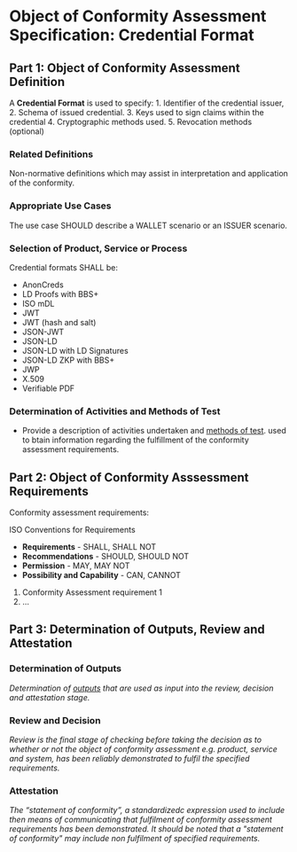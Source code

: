 # Object of Conformity Assessment Specification: Credential Format

## Part 1: Object of Conformity Assessment Definition

A **Credential Format** is used to specify: 1. Identifier of the credential issuer, 2. Schema of issued credential. 3. Keys used to sign claims within the credential 4. Cryptographic methods used. 5. Revocation methods (optional)

### Related Definitions

Non-normative definitions which may assist in interpretation and application of the conformity.

### Appropriate Use Cases

The use case SHOULD describe a WALLET scenario or an ISSUER scenario.

### Selection of Product, Service or Process

Credential formats SHALL be:

* AnonCreds
* LD Proofs with BBS+
* ISO mDL
* JWT
* JWT (hash and salt)
* JSON-JWT
* JSON-LD
* JSON-LD with LD Signatures
* JSON-LD ZKP with BBS+
* JWP
* X.509
* Verifiable PDF

### Determination of Activities and Methods of Test

* Provide a description of activities undertaken and [methods of test](./methods-of-tests.md). used to btain information regarding the fulfillment of the conformity assessment  requirements.

## Part 2: Object of Conformity Asssessment Requirements

Conformity assessment requirements:

ISO Conventions for Requirements

* **Requirements** - SHALL, SHALL NOT
* **Recommendations** - SHOULD, SHOULD NOT
* **Permission** - MAY, MAY NOT
* **Possibility and Capability** - CAN, CANNOT

1. Conformity Assessment requirement 1
2. ...

## Part 3: Determination of Outputs, Review and Attestation

### Determination of Outputs

_Determination of [outputs](../scheme-definitions.md) that are used as input into the review, decision and attestation stage._

### Review and Decision

_Review is the final stage of checking before taking the decision as to whether or not the object of conformity assessment e.g. product, service and system, has been reliably demonstrated to fulfil the specified requirements._

### Attestation

_The “statement of conformity”, a standardizedc expression used to include then means of communicating that fulfilment of conformity assessment requirements has been demonstrated. It should be noted that a "statement of conformity" may include non fulfilment of specified requirements._

